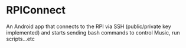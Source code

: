 # RPIConnect
An Android app that connects to the RPI via SSH (public/private key implemented) and starts sending bash commands to control Music, run scripts...etc  
